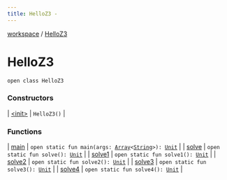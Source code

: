 ```yaml
---
title: HelloZ3 - 
---
```


[workspace](../index.html) / [HelloZ3](./index.html)

# HelloZ3

`open class HelloZ3`

### Constructors

| [&lt;init&gt;](-init-.html) | `HelloZ3()` |

### Functions

| [main](main.html) | `open static fun main(args: `[`Array`](https://kotlinlang.org/api/latest/jvm/stdlib/kotlin/-array/index.html)`<`[`String`](https://kotlinlang.org/api/latest/jvm/stdlib/kotlin/-string/index.html)`>): `[`Unit`](https://kotlinlang.org/api/latest/jvm/stdlib/kotlin/-unit/index.html) |
| [solve](solve.html) | `open static fun solve(): `[`Unit`](https://kotlinlang.org/api/latest/jvm/stdlib/kotlin/-unit/index.html) |
| [solve1](solve1.html) | `open static fun solve1(): `[`Unit`](https://kotlinlang.org/api/latest/jvm/stdlib/kotlin/-unit/index.html) |
| [solve2](solve2.html) | `open static fun solve2(): `[`Unit`](https://kotlinlang.org/api/latest/jvm/stdlib/kotlin/-unit/index.html) |
| [solve3](solve3.html) | `open static fun solve3(): `[`Unit`](https://kotlinlang.org/api/latest/jvm/stdlib/kotlin/-unit/index.html) |
| [solve4](solve4.html) | `open static fun solve4(): `[`Unit`](https://kotlinlang.org/api/latest/jvm/stdlib/kotlin/-unit/index.html) |

